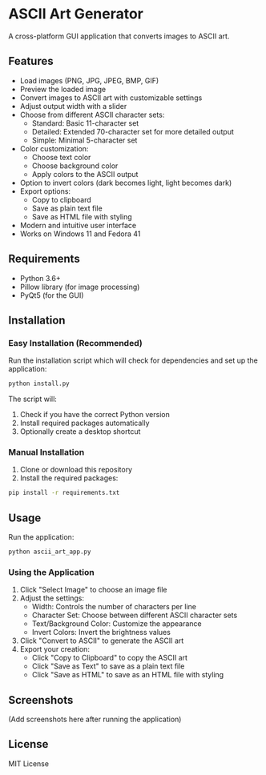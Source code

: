 # ASCII Art Generator

A cross-platform GUI application that converts images to ASCII art.

## Features

- Load images (PNG, JPG, JPEG, BMP, GIF)
- Preview the loaded image
- Convert images to ASCII art with customizable settings
- Adjust output width with a slider
- Choose from different ASCII character sets:
  - Standard: Basic 11-character set 
  - Detailed: Extended 70-character set for more detailed output
  - Simple: Minimal 5-character set
- Color customization:
  - Choose text color
  - Choose background color
  - Apply colors to the ASCII output
- Option to invert colors (dark becomes light, light becomes dark)
- Export options:
  - Copy to clipboard
  - Save as plain text file
  - Save as HTML file with styling
- Modern and intuitive user interface
- Works on Windows 11 and Fedora 41

## Requirements

- Python 3.6+
- Pillow library (for image processing)
- PyQt5 (for the GUI)

## Installation

### Easy Installation (Recommended)

Run the installation script which will check for dependencies and set up the application:

```bash
python install.py
```

The script will:
1. Check if you have the correct Python version
2. Install required packages automatically
3. Optionally create a desktop shortcut

### Manual Installation

1. Clone or download this repository
2. Install the required packages:

```bash
pip install -r requirements.txt
```

## Usage

Run the application:

```bash
python ascii_art_app.py
```

### Using the Application

1. Click "Select Image" to choose an image file
2. Adjust the settings:
   - Width: Controls the number of characters per line
   - Character Set: Choose between different ASCII character sets
   - Text/Background Color: Customize the appearance
   - Invert Colors: Invert the brightness values
3. Click "Convert to ASCII" to generate the ASCII art
4. Export your creation:
   - Click "Copy to Clipboard" to copy the ASCII art
   - Click "Save as Text" to save as a plain text file
   - Click "Save as HTML" to save as an HTML file with styling

## Screenshots

(Add screenshots here after running the application)

## License

MIT License